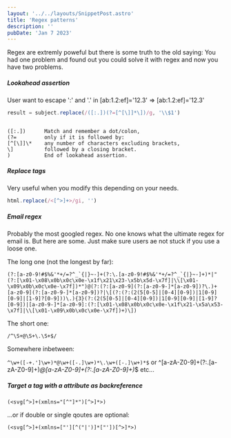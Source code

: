 ```yaml
---
layout: '../../layouts/SnippetPost.astro'
title: 'Regex patterns'
description: ''
pubDate: 'Jan 7 2023'
---
```


Regex are extremly poweful but there is some truth to the old saying: You had one problem and found out you could solve it with regex and now you have two problems.

##### Lookahead assertion

User want to escape ':' and '.' in
[ab:1.2:ef]='12.3' => [ab\:1\.2\:ef]='12.3'

```js
result = subject.replace(/([:.])(?=[^[\]]*\])/g, '\\$1')
```

```plaintext

([:.])      Match and remember a dot/colon,
(?=         only if it is followed by:
[^[\]]\*    any number of characters excluding brackets,
\]          followed by a closing bracket.
)           End of lookahead assertion.
```

##### Replace tags

Very useful when you modify this depending on your needs.

```js
html.replace(/<[^>]+>/gi, '')
```

##### Email regex

Probably the most googled regex. No one knows what the ultimate regex for email is. But here are some.
Just make sure users ae not stuck if you use a loose one.

The long one (not the longest by far):

```plaintext
(?:[a-z0-9!#$%&'*+/=?^_`{|}~-]+(?:\.[a-z0-9!#$%&'*+/=?^_`{|}~-]+)*|"(?:[\x01-\x08\x0b\x0c\x0e-\x1f\x21\x23-\x5b\x5d-\x7f]|\\[\x01-\x09\x0b\x0c\x0e-\x7f])*")@(?:(?:[a-z0-9](?:[a-z0-9-]*[a-z0-9])?\.)+[a-z0-9](?:[a-z0-9-]*[a-z0-9])?|\[(?:(?:(2(5[0-5]|[0-4][0-9])|1[0-9][0-9]|[1-9]?[0-9]))\.){3}(?:(2(5[0-5]|[0-4][0-9])|1[0-9][0-9]|[1-9]?[0-9])|[a-z0-9-]*[a-z0-9]:(?:[\x01-\x08\x0b\x0c\x0e-\x1f\x21-\x5a\x53-\x7f]|\\[\x01-\x09\x0b\x0c\x0e-\x7f])+)\])
```

The short one:

`/^\S+@\S+\.\S+$/`

Somewhere inbetween:

`^\w+([-+.']\w+)*@\w+([-.]\w+)*\.\w+([-.]\w+)*$`
or
^[a-zA-Z0-9]+(?:\.[a-zA-Z0-9]+)_@[a-zA-Z0-9]+(?:\.[a-zA-Z0-9]+)_$
etc...

##### Target a tag with a attribute as backreference

```regex
(<svg[^>]+(xmlns="[^"]*")[^>]*>)
```

...or if double or single qoutes are optional:

```regex
(<svg[^>]+(xmlns=["'][^("|')]*["'])[^>]*>)
```
